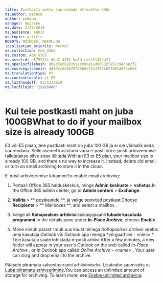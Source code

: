 ```yaml
---
title: Postkasti mahtu suurendada ettevõtte SKUs
ms.author: pebaum
author: pebaum
manager: mnirkhe
ms.date: 3/27/2018
ms.audience: Admin
ms.topic: article
ROBOTS: NOINDEX, NOFOLLOW
localization_priority: Normal
ms.collection: Adm_O365
ms.custom: Adm_O365
ms.assetid: e57572ff-0ba7-4782-ba5d-cdac3142ea71
ms.openlocfilehash: bb2dc43b2035510c86a51d605325957c945be2f2
ms.sourcegitcommit: dd43cc0a9470f98b8ef2a3787c823801d674c666
ms.translationtype: MT
ms.contentlocale: et-EE
ms.lasthandoff: 02/12/2019
ms.locfileid: "29916808"
---
```

# <a name="what-to-do-if-your-mailbox-size-is-already-100gb"></a><span data-ttu-id="2faf0-102">Kui teie postkasti maht on juba 100GB</span><span class="sxs-lookup"><span data-stu-id="2faf0-102">What to do if your mailbox size is already 100GB</span></span>

<span data-ttu-id="2faf0-p101">E3 või E5 plaan, teie postkasti maht on juba 100 GB ja ei ole võimalik seda suurendada. Selle asemel kustutada vana e-posti või e-posti arhiveerimise talletatakse pilve sisse lülitada.</span><span class="sxs-lookup"><span data-stu-id="2faf0-p101">With an E3 or E5 plan, your mailbox size is already 100 GB, and there's no way to increase it. Instead, delete old email, or turn on email archiving to store it in the cloud.</span></span> 
  
<span data-ttu-id="2faf0-105">E-posti arhiveerimise lubamine</span><span class="sxs-lookup"><span data-stu-id="2faf0-105">To enable email archiving:</span></span>
  
1. <span data-ttu-id="2faf0-106">Portaali Office 365 halduskeskus, minge **Admin keskuste** \> **vahetus**.</span><span class="sxs-lookup"><span data-stu-id="2faf0-106">In the Office 365 admin center, go to **Admin centers** \> **Exchange**.</span></span> 
    
2. <span data-ttu-id="2faf0-107">**Valida** \> \*\* postkastide \*\*, ja valige soovitud postkast.</span><span class="sxs-lookup"><span data-stu-id="2faf0-107">Choose **Recipients** \> \*\* Mailboxes \*\*, and select a mailbox.</span></span> 
    
3. <span data-ttu-id="2faf0-108">Valige all **Kohapealses arhiivis**üksikasjapaanil **lubade kasutada programmi**.</span><span class="sxs-lookup"><span data-stu-id="2faf0-108">In the details pane under **In-Place Archive**, choose **Enable**.</span></span> 
    
4. <span data-ttu-id="2faf0-p102">Mõne minuti pärast ilmub uus kaust nimega *Kohapealses arhiivis* veebis oma kasutaja Outlook või Outlook app nimega \*võrguarhiivi - \<nimi\> \* . Teie kasutaja saate lohistada e-posti arhiivi.</span><span class="sxs-lookup"><span data-stu-id="2faf0-p102">After a few minutes, a new folder will appear in your user's Outlook on the web called  *In-Place Archive*  , or in Outlook app called  *Online Archive - \<name\>*  . Your user can drag and drop email to the archive.</span></span> 
    
<span data-ttu-id="2faf0-p103">Pääsete piiramata salvestusruumi arhiivimiseks. Lisateabe saamiseks vt [Luba piiramatu arhiveerimine](https://support.office.com/article/enable-unlimited-archiving-in-office-365-admin-help-e2a789f2-9962-4960-9fd4-a00aa063559e).</span><span class="sxs-lookup"><span data-stu-id="2faf0-p103">You can access an unlimited amount of storage for archiving. To learn more, see [Enable unlimited archiving](https://support.office.com/article/enable-unlimited-archiving-in-office-365-admin-help-e2a789f2-9962-4960-9fd4-a00aa063559e).</span></span>
  

